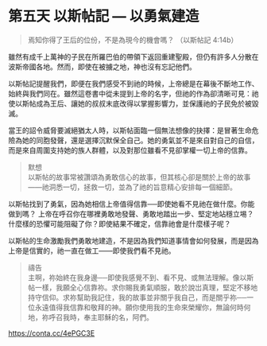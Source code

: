 # 第五天 以斯帖記 — 以勇氣建造
> 焉知你得了王后的位份，不是為現今的機會嗎？
（以斯帖記 4:14b）

雖然有成千上萬神的子民在所羅巴伯的帶領下返回重建聖殿，但仍有許多人分散在波斯帝國各地。然而，即使在被擄之地，神也沒有忘記他們。

以斯帖記提醒我們，即便在我們感受不到祂的時候，上帝總是在幕後不斷地工作、始終與我們同在。雖然這卷書中從未提到上帝的名字，但祂的作為卻清晰可見：祂使以斯帖成為王后、讓她的叔叔末底改得以掌握影響力，並保護祂的子民免於被毀滅。

當王的詔令威脅要滅絕猶太人時，以斯帖面臨一個無法想像的抉擇：是冒著生命危險為她的同胞發聲，還是選擇沉默保全自己。她的勇氣並不是來自對自己的自信，而是來自周圍支持她的族人群體，以及對那位雖看不見卻掌權一切上帝的信靠。

               
> 默想  
以斯帖的故事常被讚頌為勇敢信心的故事，但其核心卻是關於上帝的故事——祂洞悉一切，拯救一切，並為了祂的旨意精心安排每一個細節。
> 
以斯帖找到了勇氣，因為她相信上帝值得信靠──即使她看不見祂在做什麼。你能做到嗎？
上帝在呼召你在哪裡勇敢地發聲、勇敢地踏出一步、堅定地站穩立埸？什麼樣的恐懼可能阻礙了你？即使結果不確定，信靠祂會是什麼樣子呢？
>
以斯帖的生命激勵我們勇敢地建造，不是因為我們知道事情會如何發展，而是因為上帝是信實的，祂一直在做工——即使我們看不見祂。

                    
> 禱告  
主啊，祢始終在我身邊──即使我感覺不到、看不見、或無法理解。像以斯帖一樣，我願全心信靠祢。求你賜我勇氣順服，敢於說岀真理，堅定不移地持守信仰。求祢幫助我記住，我的故事並非關乎我自己，而是關乎祢──一位永遠值得我信靠和敬拜的神。願你使用我的生命來榮耀你，無論何時何地，祢呼召我時，奉主耶穌的名，阿們。

https://conta.cc/4ePGC3E